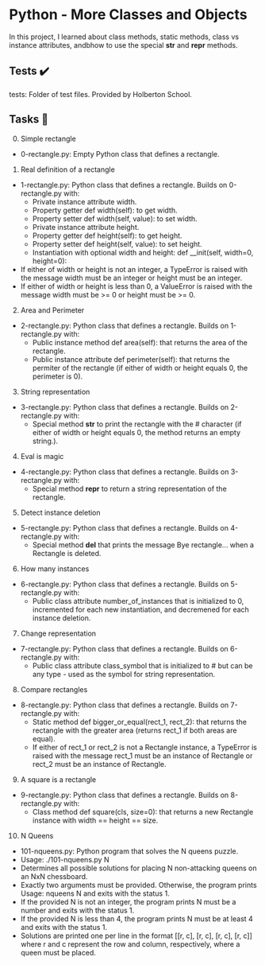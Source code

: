 # Python - More Classes and Objects
In this project, I learned about class methods, static methods, class vs instance attributes, andbhow to use the special __str__ and __repr__ methods.

## Tests ✔️

tests: Folder of test files. Provided by Holberton School.

## Tasks 📃


0. Simple rectangle
  - 0-rectangle.py: Empty Python class that defines a rectangle.

1. Real definition of a rectangle
  - 1-rectangle.py: Python class that defines a rectangle. Builds on 0-rectangle.py with:
    - Private instance attribute width.
    - Property getter def width(self): to get width.
    - Property setter def width(self, value): to set width.
    - Private instance attribute height.
    - Property getter def height(self): to get height.
    - Property setter def height(self, value): to set height.
    - Instantiation with optional width and height: def __init(self,   width=0, height=0):
  - If either of width or height is not an integer, a TypeError is raised with the message width must be an integer or height must be an integer.
  - If either of width or height is less than 0, a ValueError is raised with the message width must be >= 0 or height must be >= 0.

2. Area and Perimeter
  - 2-rectangle.py: Python class that defines a rectangle. Builds on 1-rectangle.py with:
    - Public instance method def area(self): that returns the area of the rectangle.
    - Public instance attribute def perimeter(self): that returns the permiter of the rectangle (if either of width or height equals 0, the perimeter is 0).

3. String representation
  - 3-rectangle.py: Python class that defines a rectangle. Builds on 2-rectangle.py with:
    - Special method __str__ to print the rectangle with the # character (if either of width or height equals 0, the method returns an empty string.).

4. Eval is magic
  - 4-rectangle.py: Python class that defines a rectangle. Builds on 3-rectangle.py with:
    - Special method __repr__ to return a string representation of the rectangle.

5. Detect instance deletion
  - 5-rectangle.py: Python class that defines a rectangle. Builds on 4-rectangle.py with:
    - Special method __del__ that prints the message Bye rectangle... when a Rectangle is deleted.

6. How many instances
  - 6-rectangle.py: Python class that defines a rectangle. Builds on 5-rectangle.py with:
    - Public class attribute number_of_instances that is initialized to 0, incremented for each new instantiation, and decremened for each instance deletion.

7. Change representation
  - 7-rectangle.py: Python class that defines a rectangle. Builds on 6-rectangle.py with:
    - Public class attribute class_symbol that is initialized to # but can be any type - used as the symbol for string representation.

8. Compare rectangles
  - 8-rectangle.py: Python class that defines a rectangle. Builds on 7-rectangle.py with:
    - Static method def bigger_or_equal(rect_1, rect_2): that returns the rectangle with the greater area (returns rect_1 if both areas are equal).
    - If either of rect_1 or rect_2 is not a Rectangle instance, a TypeError is raised with the message rect_1 must be an instance of Rectangle or rect_2 must be an instance of Rectangle.

9. A square is a rectangle
  - 9-rectangle.py: Python class that defines a rectangle. Builds on 8-rectangle.py with:
    - Class method def square(cls, size=0): that returns a new Rectangle instance with width == height == size.

10. N Queens
  - 101-nqueens.py: Python program that solves the N queens puzzle.
  - Usage: ./101-nqueens.py N
  - Determines all possible solutions for placing N non-attacking queens on an NxN chessboard.
  - Exactly two arguments must be provided. Otherwise, the program prints Usage: nqueens N and exits with the status 1.
  - If the provided N is not an integer, the program prints N must be a number and exits with the status 1.
  - If the provided N is less than 4, the program prints N must be at least 4 and exits with the status 1.
  - Solutions are printed one per line in the format [[r, c], [r, c], [r, c], [r, c]] where r and c represent the row and column, respectively, where a queen must be placed.
